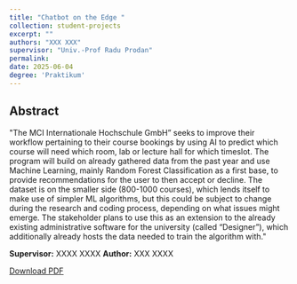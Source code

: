 ```yaml
---
title: "Chatbot on the Edge "
collection: student-projects
excerpt: ""
authors: "XXX XXX"
supervisor: "Univ.-Prof Radu Prodan"
permalink:
date: 2025-06-04
degree: 'Praktikum'
---
```


## Abstract 

"The MCI Internationale Hochschule GmbH” seeks to improve their workflow pertaining to their course bookings by using AI to predict which course will need which room, lab or lecture hall for which timeslot. The program will build on already gathered data from the past year and use Machine Learning, mainly Random Forest Classification as a first base, to provide recommendations for the user to then accept or decline. The dataset is on the smaller side (800-1000 courses), which lends itself to make use of simpler ML algorithms, but this could be subject to change during the research and coding process, depending on what issues might emerge. The stakeholder plans to use this as an extension to the already existing administrative software for the university (called “Designer”), which additionally already hosts the data needed to train the algorithm with."



<!-- The contents above will be part of a list of publications, if the user clicks the link for the publication than the contents of section will be rendered as a full page, allowing you to provide more information about the paper for the reader. When publications are displayed as a single page, the contents of the above "citation" field will automatically be included below this section in a smaller font. -->
**Supervisor:** XXXX XXXX
**Author:** XXX XXXX


[Download PDF]()
